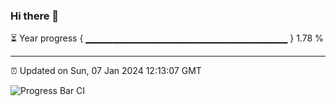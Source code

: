 ### Hi there 👋

⏳ Year progress { ▁▁▁▁▁▁▁▁▁▁▁▁▁▁▁▁▁▁▁▁▁▁▁▁▁▁▁▁▁▁ } 1.78 %

---

⏰ Updated on Sun, 07 Jan 2024 12:13:07 GMT

![Progress Bar CI](https://github.com/Shyam-Makwana/GitHub-Actions-Demo/workflows/Progress%20Bar%20CI/badge.svg)
